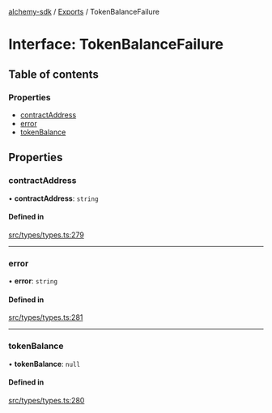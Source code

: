 [alchemy-sdk](../README.md) / [Exports](../modules.md) / TokenBalanceFailure

# Interface: TokenBalanceFailure

## Table of contents

### Properties

- [contractAddress](TokenBalanceFailure.md#contractaddress)
- [error](TokenBalanceFailure.md#error)
- [tokenBalance](TokenBalanceFailure.md#tokenbalance)

## Properties

### contractAddress

• **contractAddress**: `string`

#### Defined in

[src/types/types.ts:279](https://github.com/alchemyplatform/alchemy-sdk-js/blob/873c9882/src/types/types.ts#L279)

___

### error

• **error**: `string`

#### Defined in

[src/types/types.ts:281](https://github.com/alchemyplatform/alchemy-sdk-js/blob/873c9882/src/types/types.ts#L281)

___

### tokenBalance

• **tokenBalance**: ``null``

#### Defined in

[src/types/types.ts:280](https://github.com/alchemyplatform/alchemy-sdk-js/blob/873c9882/src/types/types.ts#L280)
